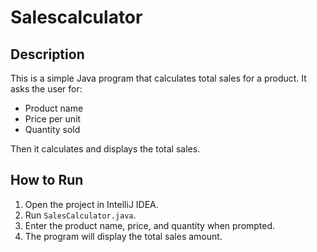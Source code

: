 # Salescalculator
## Description
This is a simple Java program that calculates total sales for a product.
It asks the user for:
- Product name
- Price per unit
- Quantity sold

Then it calculates and displays the total sales.

## How to Run
1. Open the project in IntelliJ IDEA.
2. Run `SalesCalculator.java`.
3. Enter the product name, price, and quantity when prompted.
4. The program will display the total sales amount.
